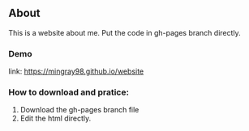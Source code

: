 ## About

This is a website about me.
Put the code in gh-pages branch directly.

### Demo 

link: https://mingray98.github.io/website

### How to download and pratice: 

1. Download the gh-pages branch file
2. Edit the html directly.




